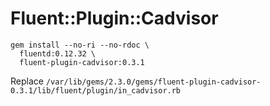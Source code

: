 # Fluent::Plugin::Cadvisor

```
gem install --no-ri --no-rdoc \
  fluentd:0.12.32 \
  fluent-plugin-cadvisor:0.3.1 
```
Replace `/var/lib/gems/2.3.0/gems/fluent-plugin-cadvisor-0.3.1/lib/fluent/plugin/in_cadvisor.rb`
